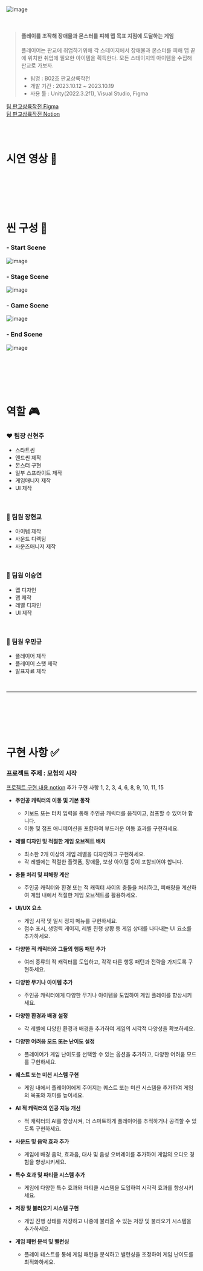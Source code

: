 ![image](https://github.com/Shyunju/Pangyo_2DPlatform/assets/141755349/8e01161a-06dc-4ba4-baaa-c8c44633df9b)

<br>

> #### 플레이를 조작해 장애물과 몬스터를 피해 맵 목표 지점에 도달하는 게임 <br>
> 플레이어는 판교에 취업하기위해 각 스테이지에서 장애물과 몬스터를 피해 맵 끝에 위치한 취업에 필요한 아이템을 획득한다. 모든 스테이지의 아이템을 수집해 판교로 가보자.
> - 팀명 : B02조 판교상륙작전
> - 개발 기간 : 2023.10.12 ~ 2023.10.19
> - 사용 툴 : Unity(2022.3.2f1), Visual Studio, Figma

[팀 판교상륙작전 Figma](https://www.figma.com/file/FSKMeN1A37hGdWvXUeCuSU/%ED%8C%90%EA%B5%90%EC%83%81%EB%A5%99%EC%9E%91%EC%A0%84-team-library?type=design&node-id=2311-51&mode=design&t=9cwpOJgaoNnUljKb-0)
<br>
[팀 판교상륙작전 Notion](https://teamsparta.notion.site/02-2dc59acc3e6c4d88b12857a632f8222c)

<br><br>

# 시연 영상 :movie_camera:

<br><br><br><br><br>

# 씬 구성 :art:
### - Start Scene <br>
![image](https://github.com/Shyunju/Pangyo_2DPlatform/assets/141755349/7f517124-149b-4221-a272-09b5923173f9)

### - Stage Scene <br>
![image](https://github.com/Shyunju/Pangyo_2DPlatform/assets/141755349/332b0b69-c9c9-400b-9ec2-14b1cff4d2df)

### - Game Scene <br>
![image](https://github.com/Shyunju/Pangyo_2DPlatform/assets/141755349/e05b89a0-7ae6-4b97-a593-b69b2f5ca879)

### - End Scene <br>
![image](https://github.com/Shyunju/Pangyo_2DPlatform/assets/141755349/05f0b77f-8fc1-46c6-a580-77afe198269f)


<br><br><br><br><br>


# 역할 :video_game:
 ### :heart: 팀장 신현주
  - 스타트씬
  - 앤드씬 제작
  - 몬스터 구현
  - 일부 스프라이트 제작
  - 게임매니저 제작
  - UI 제작

<br>

 ### :orange_heart: 팀원 장현교
 - 아이템 제작
 - 사운드 디렉팅
 - 사운즈매니저 제작

<br>

 ### :yellow_heart: 팀원 이승연
 - 맵 디자인
 - 맵 제작
 - 레벨 디자인
 - UI 제작

<br>

### :green_heart: 팀원 우민규
- 플레이어 제작
- 플레이어 스탯 제작
- 발표자료 제작

<br>

-----
<br><br><br><br><br>

# 구현 사항 :white_check_mark:

### 프로젝트 주제 : 모험의 시작
[프로젝트 구현 내용 notion](https://teamsparta.notion.site/d7cbeb0ba2e441dfba25652b4da38606)
추가 구현 사항 1, 2, 3, 4, 6, 8, 9, 10, 11, 15
 *  **주인공 캐릭터의 이동 및 기본 동작**
    - 키보드 또는 터치 입력을 통해 주인공 캐릭터를 움직이고, 점프할 수 있어야 합니다.
    - 이동 및 점프 애니메이션을 포함하여 부드러운 이동 효과를 구현하세요.
  
 *  **레벨 디자인 및 적절한 게임 오브젝트 배치**
    - 최소한 2개 이상의 게임 레벨을 디자인하고 구현하세요.
    - 각 레벨에는 적절한 플랫폼, 장애물, 보상 아이템 등이 포함되어야 합니다.
  
 *  **충돌 처리 및 피해량 계산**
    - 주인공 캐릭터와 환경 또는 적 캐릭터 사이의 충돌을 처리하고, 피해량을 계산하여 게임 내에서 적절한 게임 오브젝트를 활용하세요.
  
 *  **UI/UX 요소**
    - 게임 시작 및 일시 정지 메뉴를 구현하세요.
    - 점수 표시, 생명력 게이지, 레벨 진행 상황 등 게임 상태를 나타내는 UI 요소를 추가하세요.
  
 *  **다양한 적 캐릭터와 그들의 행동 패턴 추가**
    - 여러 종류의 적 캐릭터를 도입하고, 각각 다른 행동 패턴과 전략을 가지도록 구현하세요.
  
 *  **다양한 무기나 아이템 추가**
    - 주인공 캐릭터에게 다양한 무기나 아이템을 도입하여 게임 플레이를 향상시키세요.
  
 *  **다양한 환경과 배경 설정**
    - 각 레벨에 다양한 환경과 배경을 추가하여 게임의 시각적 다양성을 확보하세요.
  
 *  **다양한 어려움 모드 또는 난이도 설정**
    - 플레이어가 게임 난이도를 선택할 수 있는 옵션을 추가하고, 다양한 어려움 모드를 구현하세요.
  
 *  **퀘스트 또는 미션 시스템 구현**
    - 게임 내에서 플레이어에게 주어지는 퀘스트 또는 미션 시스템을 추가하여 게임의 목표와 재미를 높이세요.
  
 *  **AI 적 캐릭터의 인공 지능 개선**
    - 적 캐릭터의 AI를 향상시켜, 더 스마트하게 플레이어를 추적하거나 공격할 수 있도록 구현하세요.
  
 *  **사운드 및 음악 효과 추가**
    - 게임에 배경 음악, 효과음, 대사 및 음성 오버레이를 추가하여 게임의 오디오 경험을 향상시키세요.
  
 *  **특수 효과 및 파티클 시스템 추가**
    - 게임에 다양한 특수 효과와 파티클 시스템을 도입하여 시각적 효과를 향상시키세요.
  
 *  **저장 및 불러오기 시스템 구현**
    - 게임 진행 상태를 저장하고 나중에 불러올 수 있는 저장 및 불러오기 시스템을 추가하세요.
  
 *  **게임 패턴 분석 및 밸런싱**
    - 플레이 테스트를 통해 게임 패턴을 분석하고 밸런싱을 조정하여 게임 난이도를 최적화하세요.

<br><br><br><br><br>

